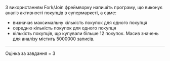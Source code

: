 З використанням Fork/Join фреймворку напишіть програму, що виконує аналіз активності покупців в супермаркеті, а саме: 
 - визначає максимальну кількість покупок для одного покупця 
 - середню кількість покупок для одного покупця 
 - кількість покупців, що купували більше 12 покупок. 
Масив значень для аналізу містить 5000000 записів.

---
Оцінка за завдання = 3
